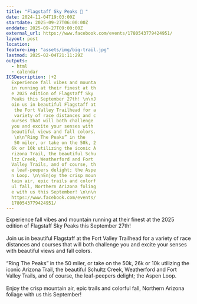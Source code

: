 ```yaml
---
title: "Flagstaff Sky Peaks 🍂 "
date: 2024-11-04T19:03:00Z
startdate: 2025-09-27T06:00:00Z
enddate: 2025-09-27T09:00:00Z
external_url: https://www.facebook.com/events/1780543779424951/
layout: post
location: 
feature-img: "assets/img/big-trail.jpg"
lastmod: 2025-02-04T21:11:29Z
outputs:
  - html
  - calendar
ICSDescription: |+2
  Experience fall vibes and mounta  in running at their finest at th  e 2025 edition of Flagstaff Sky   Peaks this September 27th! \n\nJ  oin us in beautiful Flagstaff at   the Fort Valley Trailhead for a   variety of race distances and c  ourses that will both challenge   you and excite your senses with   beautiful views and fall colors.   \n\n“Ring The Peaks” in the   50 miler, or take on the 50k, 2  6k or 10k utilizing the iconic A  rizona Trail, the beautiful Schu  ltz Creek, Weatherford and Fort   Valley Trails, and of course, th  e leaf-peepers delight; the Aspe  n Loop. \n\nEnjoy the crisp moun  tain air, epic trails and colorf  ul fall, Northern Arizona foliag  e with us this September! \n\n\n  https://www.facebook.com/events/  1780543779424951/
---
```


Experience fall vibes and mountain running at their finest at the 2025 edition of Flagstaff Sky Peaks this September 27th! <br>
  <br>
  Join us in beautiful Flagstaff at the Fort Valley Trailhead for a variety of race distances and courses that will both challenge you and excite your senses with beautiful views and fall colors. <br>
  <br>
  “Ring The Peaks” in the 50 miler, or take on the 50k, 26k or 10k utilizing the iconic Arizona Trail, the beautiful Schultz Creek, Weatherford and Fort Valley Trails, and of course, the leaf-peepers delight; the Aspen Loop. <br>
  <br>
  Enjoy the crisp mountain air, epic trails and colorful fall, Northern Arizona foliage with us this September! <br>
  <br>
  <br>
  
